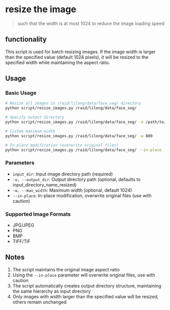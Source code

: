 # resize the image
> such that the width is at most 1024 to reduce the image loading speed

## functionality
This script is used for batch resizing images. If the image width is larger than the specified value (default 1024 pixels), it will be resized to the specified width while maintaining the aspect ratio.

## Usage

### Basic Usage
```bash
# Resize all images in /raid/lilong/data/face_seg/ directory
python script/resize_images.py /raid/lilong/data/face_seg/

# Specify output directory
python script/resize_images.py /raid/lilong/data/face_seg/ -o /path/to/output/

# Custom maximum width
python script/resize_images.py /raid/lilong/data/face_seg/ -w 800

# In-place modification (overwrite original files)
python script/resize_images.py /raid/lilong/data/face_seg/ --in-place
```

### Parameters
- `input_dir`: Input image directory path (required)
- `-o, --output_dir`: Output directory path (optional, defaults to input_directory_name_resized)
- `-w, --max_width`: Maximum width (optional, default 1024)
- `--in-place`: In-place modification, overwrite original files (use with caution)

### Supported Image Formats
- JPG/JPEG
- PNG
- BMP
- TIFF/TIF

## Notes
1. The script maintains the original image aspect ratio
2. Using the `--in-place` parameter will overwrite original files, use with caution
3. The script automatically creates output directory structure, maintaining the same hierarchy as input directory
4. Only images with width larger than the specified value will be resized, others remain unchanged
